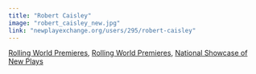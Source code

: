 ```yaml
---
title: "Robert Caisley"
image: "robert_caisley_new.jpg"
link: "newplayexchange.org/users/295/robert-caisley"
---
```


[Rolling World Premieres](/programs/rolling-world-premieres), [Rolling World Premieres](/programs/rolling-world-premieres), [National Showcase of New Plays](/programs/national-showcase-of-new-plays)
